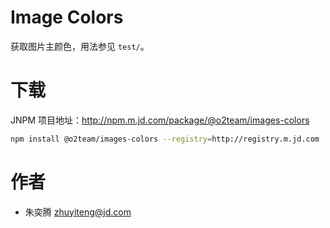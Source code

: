 Image Colors
========

获取图片主颜色，用法参见 `test/`。

# 下载
JNPM 项目地址：http://npm.m.jd.com/package/@o2team/images-colors
   
```bash
npm install @o2team/images-colors --registry=http://registry.m.jd.com
```

# 作者

- 朱奕腾 [zhuyiteng@jd.com](mailto:zhuyiteng@jd.com)
